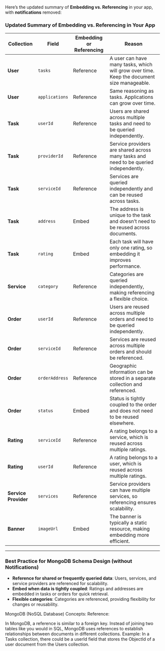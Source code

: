Here’s the updated summary of **Embedding vs. Referencing** in your app, with **notifications** removed:

### Updated Summary of Embedding vs. Referencing in Your App

| **Collection**  | **Field**          | **Embedding or Referencing** | **Reason**                                                                 |
|-----------------|--------------------|------------------------------|-----------------------------------------------------------------------------|
| **User**        | `tasks`            | Reference                    | A user can have many tasks, which will grow over time. Keep the document size manageable. |
| **User**        | `applications`     | Reference                    | Same reasoning as tasks. Applications can grow over time.                   |
| **Task**        | `userId`           | Reference                    | Users are shared across multiple tasks and need to be queried independently. |
| **Task**        | `providerId`       | Reference                    | Service providers are shared across many tasks and need to be queried independently. |
| **Task**        | `serviceId`        | Reference                    | Services are queried independently and can be reused across tasks.          |
| **Task**        | `address`          | Embed                        | The address is unique to the task and doesn’t need to be reused across documents. |
| **Task**        | `rating`           | Embed                        | Each task will have only one rating, so embedding it improves performance.   |
| **Service**     | `category`         | Reference                    | Categories are queried independently, making referencing a flexible choice.  |
| **Order**       | `userId`           | Reference                    | Users are reused across multiple orders and need to be queried independently. |
| **Order**       | `serviceId`        | Reference                    | Services are reused across multiple orders and should be referenced.        |
| **Order**       | `orderAddress`     | Reference                    | Geographic information can be stored in a separate collection and referenced. |
| **Order**       | `status`           | Embed                        | Status is tightly coupled to the order and does not need to be reused elsewhere. |
| **Rating**      | `serviceId`        | Reference                    | A rating belongs to a service, which is reused across multiple ratings.      |
| **Rating**      | `userId`           | Reference                    | A rating belongs to a user, which is reused across multiple ratings.         |
| **Service Provider** | `services`   | Reference                    | Service providers can have multiple services, so referencing ensures scalability. |
| **Banner**      | `imageUrl`         | Embed                        | The banner is typically a static resource, making embedding more efficient.  |

---

### Best Practice for MongoDB Schema Design (without Notifications)
- **Reference for shared or frequently queried data**: Users, services, and service providers are referenced for scalability.
- **Embed when data is tightly coupled**: Ratings and addresses are embedded in tasks or orders for quick retrieval.
- **Flexible categories**: Categories are referenced, providing flexibility for changes or reusability.

MongoDB (NoSQL Database) Concepts:
Reference:

In MongoDB, a reference is similar to a foreign key. Instead of joining two tables like you would in SQL, MongoDB uses references to establish relationships between documents in different collections.
Example: In a Tasks collection, there could be a userId field that stores the ObjectId of a user document from the Users collection.